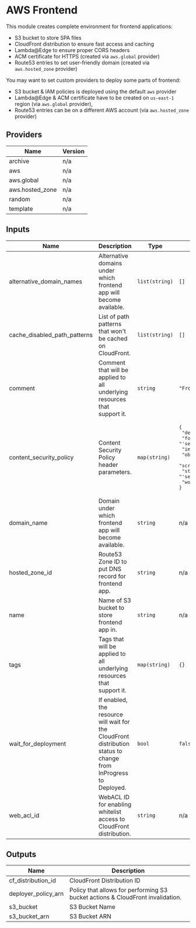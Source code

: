 # AWS Frontend

This module creates complete environment for frontend applications:
- S3 bucket to store SPA files
- CloudFront distribution to ensure fast access and caching
- Lambda@Edge to ensure proper CORS headers
- ACM certificate for HTTPS (created via `aws.global` provider)
- Route53 entries to set user-friendly domain (created via `aws.hosted_zone` provider)

You may want to set custom providers to deploy some parts of frontend:
- S3 bucket & IAM policies is deployed using the default `aws` provider
- Lambda@Edge & ACM certificate have to be created on `us-east-1` region (via `aws.global` provider),
- Route53 entries can be on a different AWS account (via `aws.hosted_zone` provider)

## Providers

| Name | Version |
|------|---------|
| archive | n/a |
| aws | n/a |
| aws.global | n/a |
| aws.hosted\_zone | n/a |
| random | n/a |
| template | n/a |

## Inputs

| Name | Description | Type | Default | Required |
|------|-------------|------|---------|:-----:|
| alternative\_domain\_names | Alternative domains under which frontend app will become available. | `list(string)` | `[]` | no |
| cache\_disabled\_path\_patterns | List of path patterns that won't be cached on CloudFront. | `list(string)` | `[]` | no |
| comment | Comment that will be applied to all underlying resources that support it. | `string` | `"Frontend application environment"` | no |
| content\_security\_policy | Content Security Policy header parameters. | `map(string)` | <pre>{<br>  "default-src": "'self' blob:",<br>  "font-src": "'self'",<br>  "img-src": "'self'",<br>  "object-src": "'none'",<br>  "script-src": "'self' 'unsafe-inline' 'unsafe-eval'",<br>  "style-src": "'self' 'unsafe-inline'",<br>  "worker-src": "blob:"<br>}</pre> | no |
| domain\_name | Domain under which frontend app will become available. | `string` | n/a | yes |
| hosted\_zone\_id | Route53 Zone ID to put DNS record for frontend app. | `string` | n/a | yes |
| name | Name of S3 bucket to store frontend app in. | `string` | n/a | yes |
| tags | Tags that will be applied to all underlying resources that support it. | `map(string)` | `{}` | no |
| wait\_for\_deployment | If enabled, the resource will wait for the CloudFront distribution status to change from InProgress to Deployed. | `bool` | `false` | no |
| web\_acl\_id | WebACL ID for enabling whitelist access to CloudFront distribution. | `string` | n/a | yes |

## Outputs

| Name | Description |
|------|-------------|
| cf\_distribution\_id | CloudFront Distribution ID |
| deployer\_policy\_arn | Policy that allows for performing S3 bucket actions & CloudFront invalidation. |
| s3\_bucket | S3 Bucket Name |
| s3\_bucket\_arn | S3 Bucket ARN |

